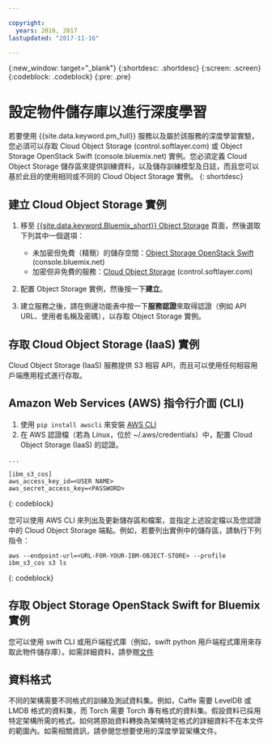 ```yaml
---

copyright:
  years: 2016, 2017
lastupdated: "2017-11-16"

---
```

{:new_window: target="_blank"}
{:shortdesc: .shortdesc}
{:screen: .screen}
{:codeblock: .codeblock}
{:pre: .pre}

# 設定物件儲存庫以進行深度學習

若要使用 {{site.data.keyword.pm_full}} 服務以及屬於該服務的深度學習實驗，您必須可以存取 Cloud Object Storage (control.softlayer.com) 或 Object Storage OpenStack Swift (console.bluemix.net) 實例。您必須定義 Cloud Object Storage 儲存區來提供訓練資料，以及儲存訓練模型及日誌，而且您可以基於此目的使用相同或不同的 Cloud Object Storage 實例。
{: shortdesc}

## 建立 Cloud Object Storage 實例

1. 移至 [{{site.data.keyword.Bluemix_short}} Object Storage](https://console.bluemix.net/catalog/infrastructure/cloud-object-storage) 頁面，然後選取下列其中一個選項：

   - 未加密但免費（精簡）的儲存空間：[Object Storage OpenStack Swift](https://console.bluemix.net/catalog/services/object-storage) (console.bluemix.net)
   - 加密但非免費的服務：[Cloud Object Storage](https://console.bluemix.net/catalog/infrastructure/cloud-object-storage) (control.softlayer.com)
   
2. 配置 Object Storage 實例，然後按一下**建立**。
3. 建立服務之後，請在側邊功能表中按一下**服務認證**來取得認證（例如 API URL、使用者名稱及密碼），以存取 Object Storage 實例。

## 存取 Cloud Object Storage (IaaS) 實例

Cloud Object Storage (IaaS) 服務提供 S3 相容 API，而且可以使用任何相容用戶端應用程式進行存取。

## Amazon Web Services (AWS) 指令行介面 (CLI)

1. 使用 `pip install awscli` 來安裝 [AWS CLI](https://aws.amazon.com/cli/)
2. 在 AWS 認證檔（若為 Linux，位於 ~/.aws/credentials）中，配置 Cloud Object Storage (IaaS) 的認證。

```
...

[ibm_s3_cos]
aws_access_key_id=<USER NAME>
aws_secret_access_key=<PASSWORD>

```
{: codeblock}

您可以使用 AWS CLI 來列出及更新儲存區和檔案，並指定上述設定檔以及您認證中的 Cloud Object Storage 端點。例如，若要列出實例中的儲存區，請執行下列指令：

```
aws --endpoint-url=<URL-FOR-YOUR-IBM-OBJECT-STORE> --profile ibm_s3_cos s3 ls
```
{: codeblock}

## 存取 Object Storage OpenStack Swift for Bluemix 實例

您可以使用 swift CLI 或用戶端程式庫（例如，swift python 用戶端程式庫用來存取此物件儲存庫）。如需詳細資料，請參閱[文件](https://console.bluemix.net/docs/services/ObjectStorage/index.html)

## 資料格式

不同的架構需要不同格式的訓練及測試資料集。例如，Caffe 需要 LevelDB 或 LMDB 格式的資料集，而 Torch 需要 Torch 專有格式的資料集。假設資料已採用特定架構所需的格式。如何將原始資料轉換為架構特定格式的詳細資料不在本文件的範圍內。如需相關資訊，請參閱您想要使用的深度學習架構文件。
